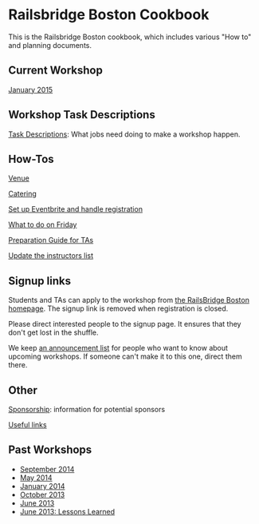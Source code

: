 # Railsbridge Boston Cookbook

This is the Railsbridge Boston cookbook, which includes various "How to" and
planning documents.

## Current Workshop

[January 2015](./coordinating-2015-january.md)

## Workshop Task Descriptions

[Task Descriptions](./task-descriptions.md): What jobs need doing to make a workshop happen.

## How-Tos

[Venue](./venue.md)

[Catering](./catering.md)

[Set up Eventbrite and handle registration](./how-to-set-up-registration.md)

[What to do on Friday](./friday.md)

[Preparation Guide for TAs](./ta-guide.md)

[Update the instructors list](./update-instructors-list.md)

## Signup links

Students and TAs can apply to the workshop from [the RailsBridge Boston
homepage](http://www.railsbridgeboston.org/). The signup link is removed when
registration is closed.

Please direct interested people to the signup page. It ensures that they don't
get lost in the shuffle.

We keep [an announcement list][list] for people who want to know about upcoming
workshops. If someone can't make it to this one, direct them there.

[list]: http://railsbridgeboston.us6.list-manage.com/subscribe?u=1b4272afae4569dec6efb74bb&id=1ec91857a1

## Other

[Sponsorship](./sponsorship.md): information for potential sponsors

[Useful links](./useful-links.md)

## Past Workshops

* [September 2014](./past-workshops/coordinating-2014-september.md)
* [May 2014](./past-workshops/coordinating-2014-may.md)
* [January 2014](./past-workshops/coordinating-2014-january.md)
* [October 2013](./past-workshops/coordinating-2013-october.md)
* [June 2013](./past-workshops/coordinating-2013-june.md)
* [June 2013: Lessons Learned](./past-workshops/lessons-learned-2013-june.md)
